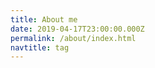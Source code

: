 ```yaml
---
title: About me
date: 2019-04-17T23:00:00.000Z
permalink: /about/index.html
navtitle: tag
---
```

<!-- -->
